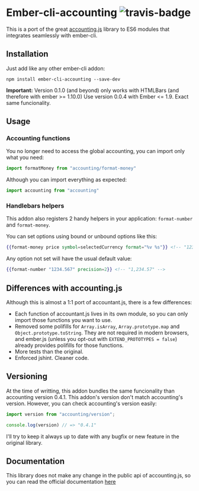 # Ember-cli-accounting ![travis-badge](https://travis-ci.org/cibernox/ember-cli-accounting.svg?branch=master)

This is a port of the great [accounting.js](https://github.com/openexchangerates/accounting.js) library to
ES6 modules that integrates seamlessly with ember-cli.

## Installation

Just add like any other ember-cli addon:

`npm install ember-cli-accounting --save-dev`

**Important:** Version 0.1.0 (and beyond) only works with HTMLBars (and therefore with ember >= 1.10.0)
Use version 0.0.4 with Ember <= 1.9. Exact same funcionality.

## Usage

### Accounting functions

You no longer need to access the global accounting, you can import only what you need:

```js
import formatMoney from "accounting/format-money"
```

Although you can import everything as expected:

```js
import accounting from "accounting"
```

### Handlebars helpers

This addon also registers 2 handy helpers in your application: `format-number` and `format-money`.

You can set options using bound or unbound options like this:

```hbs
{{format-money price symbol=selectedCurrency format="%v %s"}} <!-- "123.45 £" -->
```

Any option not set will have the usual default value:

```hbs
{{format-number "1234.567" precision=2}} <!-- "1,234.57" -->
```

## Differences with accounting.js

Although this is almost a 1:1 port of accountant.js, there is a few differences:

* Each function of accountant.js lives in its own module, so you can only import those functions you want to use.
* Removed some polifills for `Array.isArray`, `Array.prototype.map` and `Object.prototype.toString`.
They are not required in modern browsers, and ember.js (unless you opt-out with `EXTEND_PROTOTYPES = false`) already provides polifills for those functions.
* More tests than the original.
* Enforced jshint. Cleaner code.

## Versioning

At the time of writting, this addon bundles the same funcionality than accounting version 0.4.1.
This addon's version don't match accounting's version. However, you can check accounting's version easily:

```js
import version from "accounting/version";

console.log(version) // => "0.4.1"
```

I'll try to keep it always up to date with any bugfix or new feature in the original library.

## Documentation

This library does not make any change in the public api of accounting.js, so you can read the official
documentation [here](http://openexchangerates.github.io/accounting.js/)
